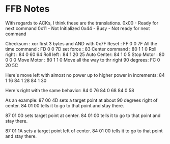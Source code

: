 # FFB Notes

With regards to ACKs, I think these are the translations.
0x00 - Ready for next command
0x11 - Not Initialized
0x44 - Busy - Not ready for next command


Checksum : xor first 3 bytes and AND with 0x7F
Reset : FF 0 0 7F
All the time command : FD 0 0 7D
set force : 83
Center command : 80 1 1 0
Roll right : 84 0 60 64
Roll left : 84 1 20 25
Auto Center: 84 1 0 5 
Stop Motor : 80 0 0 0
Move Motor : 80 1 1 0
Move all the way to thr right 90 degrees: FC 0 20 5C  

Here's move left with almost no power up to higher power in increments:
84 1 16
84 1 28
84 1 30

Here's right with the same behavior:
84 0 76
84 0 68
84 0 58

As an example:
87 00 4D sets a target point at about 90 degrees right of center.
84 01 00 tells it to go to that point and stay there.

87 01 00 sets target point at center.
84 01 00 tells it to go to that point and stay there.

87 01 1A sets a target point left of center.
84 01 00 tells it to go to that point and stay there.
